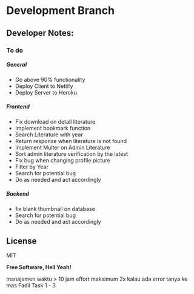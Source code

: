 # Development Branch

## Developer Notes:

### To do

##### General

- Go above 90% functionality
- Deploy Client to Netlify
- Deploy Server to Heroku

##### Frontend

- Fix download on detail literature
- Implement bookmark function
- Search Literature with year
- Return response when literature is not found
- Implement Multer on Admin Literature
- Sort admin literature verification by the latest
- Fix bug when changing profile picture
- Filter by Year
- Search for potential bug
- Do as needed and act accordingly

##### Backend

- fix blank thumbnail on database
- Search for potential bug
- Do as needed and act accordingly

## License

MIT

**Free Software, Hell Yeah!**

manajemen waktu > 10 jam
effort maksimum 2x
kalau ada error tanya ke mas Fadil
Task 1 - 3
